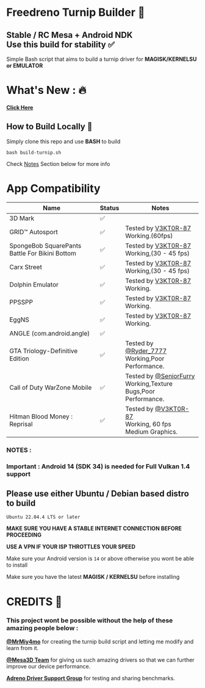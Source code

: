 # Freedreno Turnip Builder 🚀

## Stable / RC Mesa  + Android NDK <br> Use this build for stability ✅ 

Simple Bash script that aims to build a turnip driver for **MAGISK/KERNELSU or EMULATOR**

# What's New : 🔥

**[Click Here](//github.com/v3kt0r-87/Mesa-Turnip-Builder/blob/main/UPDATES.md)**
 
## How to Build Locally 🤔

Simply clone this repo and use **BASH** to build 

``` 
bash build-turnip.sh
``` 

Check [Notes](//github.com/v3kt0r-87/Mesa-Turnip-Builder?tab=readme-ov-file#notes-) Section below for more info 

# App Compatibility

| Name                                            | Status | Notes                                                                                                                     |
|-------------------------------------------------|--------|---------------------------------------------------------------------------------------------------------------------------|
| 3D Mark                                         | ✅     |                                                                                                                           |
| GRID™ Autosport                                 | ✅     | Tested by [V3KT0R-87](//github.com/V3KT0R-87)<br>Working.(60fps)                                                          |
| SpongeBob SquarePants Battle For Bikini Bottom  | ✅     | Tested by [V3KT0R-87](//github.com/V3KT0R-87)<br>Working,(30 - 45 fps)                                                    |
| Carx Street                                     | ✅     | Tested by [V3KT0R-87](//github.com/V3KT0R-87)<br>Working,(30 - 45 fps)                                                    |
| Dolphin Emulator                                | ✅     | Tested by [V3KT0R-87](//github.com/V3KT0R-87)<br>Working.                                                                 |
| PPSSPP                                          | ✅     | Tested by [V3KT0R-87](//github.com/V3KT0R-87)<br>Working.                                                                 |
| EggNS                                           | ✅     | Tested by [V3KT0R-87](//github.com/V3KT0R-87)<br>Working.                                                                 |
| ANGLE (com.android.angle)                       | ✅     |                                                                                                                           |
| GTA Triology-Definitive Edition                 | ✅     | Tested by [@Ryder_7777](//t.me/Ryder_7777)<br>Working,Poor Performance.                                                   |
| Call of Duty WarZone Mobile                     | ✅     | Tested by [@SeniorFurry](//t.me/SeniorFurry)<br>Working,Texture Bugs,Poor Performance.                                    |
| Hitman Blood Money : Reprisal                   | ✅     | Tested by [@V3KT0R-87](//github.com/V3KT0R-87)<br>Working, 60 fps Medium Graphics.                                        |


### NOTES :

### Important : Android 14 (SDK 34) is needed for Full Vulkan 1.4 support

## Please use either Ubuntu / Debian based distro to build 
```Ubuntu 22.04.4 LTS or later```

**MAKE SURE YOU HAVE A STABLE INTERNET CONNECTION BEFORE PROCEEDING**

**USE A VPN IF YOUR ISP THROTTLES YOUR SPEED**

Make sure your Android version is ```14``` or above otherwise you wont be able to install 

Make sure you have the latest **MAGISK / KERNELSU** before installing


# CREDITS 🙏

### This project wont be possible without the help of these amazing people below :
 
 **[@MrMiy4mo](//github.com/ilhan-athn7)** for creating the turnip build script and letting me modify and learn from it. 
 
 **[@Mesa3D Team](//gitlab.freedesktop.org/mesa/mesa)** for giving us such amazing drivers so that we can further improve our device performance.

 **[Adreno Driver Support Group](//t.me/adreno_driver)** for testing and sharing benchmarks.

